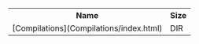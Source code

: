 <table>
<tr><th>Name</th><th>Size</th></tr>
<tr><td>[Compilations](Compilations/index.html)</td><td>DIR</td></tr>
</table>
